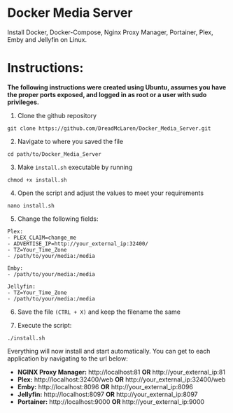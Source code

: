 # Docker Media Server
Install Docker, Docker-Compose, Nginx Proxy Manager, Portainer, Plex, Emby and Jellyfin on Linux.

# Instructions:

**The following instructions were created using Ubuntu, assumes you have the proper ports exposed, and logged in as root or a user with sudo privileges.**

1. Clone the github repository
```
git clone https://github.com/DreadMcLaren/Docker_Media_Server.git
```

2. Navigate to where you saved the file
```
cd path/to/Docker_Media_Server
```

3. Make ```install.sh``` executable by running
```
chmod +x install.sh
```

4. Open the script and adjust the values to meet your requirements
```
nano install.sh
```

5. Change the following fields:
```
Plex:
- PLEX_CLAIM=change_me
- ADVERTISE_IP=http://your_external_ip:32400/
- TZ=Your_Time_Zone
- /path/to/your/media:/media
```
```
Emby:
- /path/to/your/media:/media
```
```
Jellyfin:
- TZ=Your_Time_Zone
- /path/to/your/media:/media
```

6. Save the file ```(CTRL + X)``` and keep the filename the same

7. Execute the script:
```
./install.sh
```


Everything will now install and start automatically. You can get to each application by navigating to the url below:

- **NGINX Proxy Manager:** http://localhost:81 **OR** http://your_external_ip:81
- **Plex:** http://localhost:32400/web **OR** http://your_external_ip:32400/web
- **Emby:** http://localhost:8096 **OR** http://your_external_ip:8096
- **Jellyfin:** http://localhost:8097 **OR** http://your_external_ip:8097
- **Portainer:** http://localhost:9000 **OR** http://your_external_ip:9000
